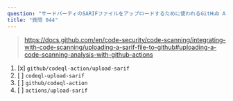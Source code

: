 ```yaml
---
question: "サードパーティのSARIFファイルをアップロードするために使われるGitHub Actionはどれですか？"
title: "質問 044"
---
```


> https://docs.github.com/en/code-security/code-scanning/integrating-with-code-scanning/uploading-a-sarif-file-to-github#uploading-a-code-scanning-analysis-with-github-actions
1. [x] `github/codeql-action/upload-sarif`
1. [ ] `codeql-upload-sarif`
1. [ ] `github/codeql-action`
1. [ ] `actions/upload-sarif`